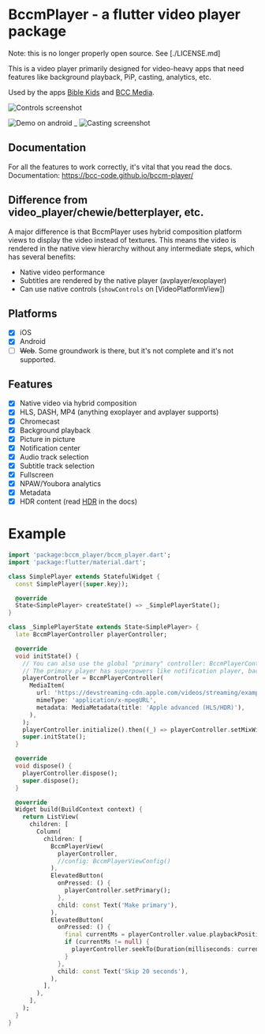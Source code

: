 # BccmPlayer - a flutter video player package

Note: this is no longer properly open source. See [./LICENSE.md]

This is a video player primarily designed for video-heavy apps that need features like background playback, PiP, casting, analytics, etc.

Used by the apps [Bible Kids](https://play.google.com/store/apps/details?id=media.bcc.kids) and [BCC Media](https://apps.apple.com/no/app/brunstadtv/id913268220).

![Controls screenshot](https://github.com/bcc-code/bccm-player/blob/main/doc/demo/controls.jpg?raw=true)

![Demo on android](https://github.com/bcc-code/bccm-player/blob/main/doc/demo/demo.gif?raw=true) \_
![Casting screenshot](https://github.com/bcc-code/bccm-player/blob/main/doc/demo/casting.jpg?raw=true)

## Documentation

For all the features to work correctly, it's vital that you read the docs.
Documentation: https://bcc-code.github.io/bccm-player/

## Difference from video_player/chewie/betterplayer, etc.

A major difference is that BccmPlayer uses hybrid composition platform views to display the video instead of textures.
This means the video is rendered in the native view hierarchy without any intermediate steps, which has several benefits:

- Native video performance
- Subtitles are rendered by the native player (avplayer/exoplayer)
- Can use native controls (`showControls` on [VideoPlatformView])

## Platforms

- [x] iOS
- [x] Android
- [ ] ~~Web~~. Some groundwork is there, but it's not complete and it's not supported.

## Features

- [x] Native video via hybrid composition
- [x] HLS, DASH, MP4 (anything exoplayer and avplayer supports)
- [x] Chromecast
- [x] Background playback
- [x] Picture in picture
- [x] Notification center
- [x] Audio track selection
- [x] Subtitle track selection
- [x] Fullscreen
- [x] NPAW/Youbora analytics
- [x] Metadata
- [x] HDR content (read [HDR](https://bcc-code.github.io/bccm-player/advanced-usage/hdr-content/) in the docs)

# Example

```dart
import 'package:bccm_player/bccm_player.dart';
import 'package:flutter/material.dart';

class SimplePlayer extends StatefulWidget {
  const SimplePlayer({super.key});

  @override
  State<SimplePlayer> createState() => _SimplePlayerState();
}

class _SimplePlayerState extends State<SimplePlayer> {
  late BccmPlayerController playerController;

  @override
  void initState() {
    // You can also use the global "primary" controller: BccmPlayerController.primary;
    // The primary player has superpowers like notification player, background playback, casting, etc.
    playerController = BccmPlayerController(
      MediaItem(
        url: 'https://devstreaming-cdn.apple.com/videos/streaming/examples/adv_dv_atmos/main.m3u8',
        mimeType: 'application/x-mpegURL',
        metadata: MediaMetadata(title: 'Apple advanced (HLS/HDR)'),
      ),
    );
    playerController.initialize().then((_) => playerController.setMixWithOthers(true)); // if you want to play together with other videos
    super.initState();
  }

  @override
  void dispose() {
    playerController.dispose();
    super.dispose();
  }

  @override
  Widget build(BuildContext context) {
    return ListView(
      children: [
        Column(
          children: [
            BccmPlayerView(
              playerController,
              //config: BccmPlayerViewConfig()
            ),
            ElevatedButton(
              onPressed: () {
                playerController.setPrimary();
              },
              child: const Text('Make primary'),
            ),
            ElevatedButton(
              onPressed: () {
                final currentMs = playerController.value.playbackPositionMs;
                if (currentMs != null) {
                  playerController.seekTo(Duration(milliseconds: currentMs + 20000));
                }
              },
              child: const Text('Skip 20 seconds'),
            ),
          ],
        ),
      ],
    );
  }
}


```
